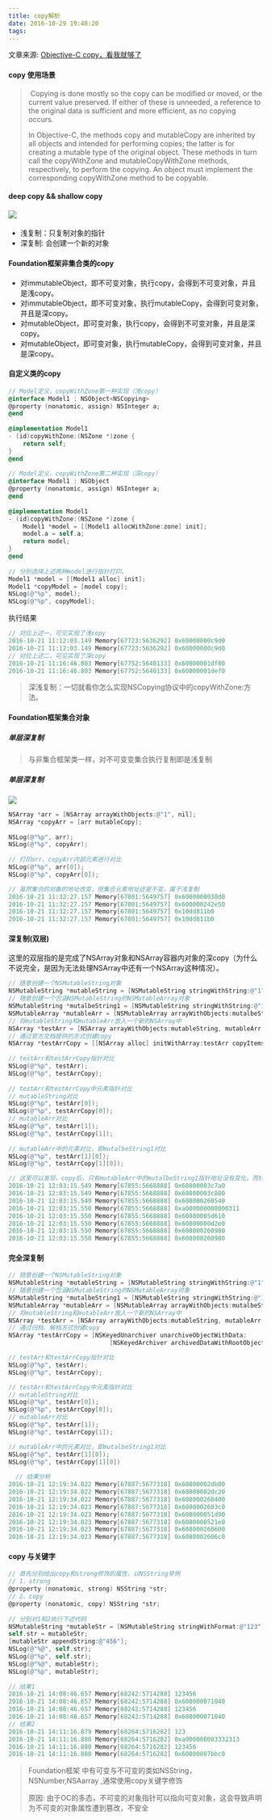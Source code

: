 ```yaml
---
title: copy解析
date: 2016-10-29 19:48:20
tags: 
---
```


文章来源: [Objective-C copy，看我就够了](http://ios.jobbole.com/91611/?utm_source=blog.jobbole.com&utm_medium=relatedPosts)

#### copy 使用场景

>  Copying is done mostly so the copy can be modified or moved, or the current value preserved. If either of these is unneeded, a reference to the original data is sufficient and more efficient, as no copying occurs.
>
> In Objective-C, the methods copy and mutableCopy are inherited by all objects and intended for performing copies; the latter is for creating a mutable type of the original object. These methods in turn call the copyWithZone and mutableCopyWithZone methods, respectively, to perform the copying. An object must implement the corresponding copyWithZone method to be copyable.

#### deep copy && shallow copy

#### ![](https://developer.apple.com/library/content/documentation/General/Conceptual/DevPedia-CocoaCore/Art/object_copying_2x.png) 

- 浅复制：只复制对象的指针
- 深复制:  会创建一个新的对象


#### Foundation框架非集合类的copy

- 对immutableObject，即不可变对象，执行copy，会得到不可变对象，并且是浅copy。
- 对immutableObject，即不可变对象，执行mutableCopy，会得到可变对象，并且是深copy。
- 对mutableObject，即可变对象，执行copy，会得到不可变对象，并且是深copy。
- 对mutableObject，即可变对象，执行mutableCopy，会得到可变对象，并且是深copy。

#### 自定义类的copy

```objective-c
// Model定义，copyWithZone第一种实现（浅copy）
@interface Model1 : NSObject<NSCopying>
@property (nonatomic, assign) NSInteger a;
@end
 
@implementation Model1
- (id)copyWithZone:(NSZone *)zone {
    return self;
}
@end
 
// Model定义，copyWithZone第二种实现（深copy）
@interface Model1 : NSObject 
@property (nonatomic, assign) NSInteger a;
@end
 
@implementation Model1
- (id)copyWithZone:(NSZone *)zone {
    Model1 *model = [[Model1 allocWithZone:zone] init];
    model.a = self.a;
    return model;
}
@end
 
// 分别选择上述两种model进行指针打印。
Model1 *model = [[Model1 alloc] init];
Model1 *copyModel = [model copy];
NSLog(@"%p", model);
NSLog(@"%p", copyModel);
```

执行结果

```c
// 对应上述一，可见实现了浅copy
2016-10-21 11:12:03.149 Memory[67723:5636292] 0x60000000c9d0
2016-10-21 11:12:03.149 Memory[67723:5636292] 0x60000000c9d0
// 对应上述二，可见实现了深copy
2016-10-21 11:16:46.803 Memory[67752:5640133] 0x60800001df00
2016-10-21 11:16:46.803 Memory[67752:5640133] 0x60800001def0

```

> 深浅复制：一切就看你怎么实现NSCopying协议中的copyWithZone:方法。

#### Foundation框架集合对象

##### 单层深复制

>与非集合框架类一样，对不可变变集合执行复制即是浅复制



##### 单层深复制

![](https://developer.apple.com/library/content/documentation/Cocoa/Conceptual/Collections/Art/CopyingCollections_2x.png)



```objective-c
NSArray *arr = [NSArray arrayWithObjects:@"1", nil];
NSArray *copyArr = [arr mutableCopy];
 
NSLog(@"%p", arr);
NSLog(@"%p", copyArr);
 
// 打印arr、copyArr内部元素进行对比
NSLog(@"%p", arr[0]);
NSLog(@"%p", copyArr[0]);

// 虽然集合的对象的地址改变，但集合元素地址还是不变，属于浅复制
2016-10-21 11:32:27.157 Memory[67801:5649757] 0x6000000030d0
2016-10-21 11:32:27.157 Memory[67801:5649757] 0x600000242e50
2016-10-21 11:32:27.157 Memory[67801:5649757] 0x10dd811b0
2016-10-21 11:32:27.157 Memory[67801:5649757] 0x10dd811b0
```



#### 深复制(双层)

这里的双层指的是完成了NSArray对象和NSArray容器内对象的深copy（为什么不说完全，是因为无法处理NSArray中还有一个NSArray这种情况）。

```objective-c
// 随意创建一个NSMutableString对象
NSMutableString *mutableString = [NSMutableString stringWithString:@"1"];
// 随意创建一个包涵NSMutableString的NSMutableArray对象
NSMutableString *mutalbeString1 = [NSMutableString stringWithString:@"1"];
NSMutableArray *mutableArr = [NSMutableArray arrayWithObjects:mutalbeString1, nil];
// 将mutableString和mutableArr放入一个新的NSArray中
NSArray *testArr = [NSArray arrayWithObjects:mutableString, mutableArr, nil];
// 通过官方文档提供的方式创建copy
NSArray *testArrCopy = [[NSArray alloc] initWithArray:testArr copyItems:YES];
 
// testArr和testArrCopy指针对比
NSLog(@"%p", testArr);
NSLog(@"%p", testArrCopy);
 
// testArr和testArrCopy中元素指针对比
// mutableString对比
NSLog(@"%p", testArr[0]);
NSLog(@"%p", testArrCopy[0]);
// mutableArr对比
NSLog(@"%p", testArr[1]);
NSLog(@"%p", testArrCopy[1]);
 
// mutableArr中的元素对比，即mutalbeString1对比
NSLog(@"%p", testArr[1][0]);
NSLog(@"%p", testArrCopy[1][0]);

// 这里可以发现，copy后，只有mutableArr中的mutalbeString1指针地址没有变化。而testArr的指针和testArr中的mutableArr、mutableString的指针地址均发生变化。所以称之为双层深复制。
2016-10-21 12:03:15.549 Memory[67855:5668888] 0x60800003c7a0
2016-10-21 12:03:15.549 Memory[67855:5668888] 0x60800003c880
2016-10-21 12:03:15.549 Memory[67855:5668888] 0x608000260540
2016-10-21 12:03:15.550 Memory[67855:5668888] 0xa000000000000311
2016-10-21 12:03:15.550 Memory[67855:5668888] 0x60800005d610
2016-10-21 12:03:15.550 Memory[67855:5668888] 0x60800000d2e0
2016-10-21 12:03:15.550 Memory[67855:5668888] 0x608000260980
2016-10-21 12:03:15.550 Memory[67855:5668888] 0x608000260980

```



#### 完全深复制

```objective-c
// 随意创建一个NSMutableString对象
NSMutableString *mutableString = [NSMutableString stringWithString:@"1"];
// 随意创建一个包涵NSMutableString的NSMutableArray对象
NSMutableString *mutalbeString1 = [NSMutableString stringWithString:@"1"];
NSMutableArray *mutableArr = [NSMutableArray arrayWithObjects:mutalbeString1, nil];
// 将mutableString和mutableArr放入一个新的NSArray中
NSArray *testArr = [NSArray arrayWithObjects:mutableString, mutableArr, nil];
// 通过归档、解档方式创建copy
NSArray *testArrCopy = [NSKeyedUnarchiver unarchiveObjectWithData:
                            [NSKeyedArchiver archivedDataWithRootObject:testArr]];;

// testArr和testArrCopy指针对比
NSLog(@"%p", testArr);
NSLog(@"%p", testArrCopy);

// testArr和testArrCopy中元素指针对比
// mutableString对比
NSLog(@"%p", testArr[0]);
NSLog(@"%p", testArrCopy[0]);
// mutableArr对比
NSLog(@"%p", testArr[1]);
NSLog(@"%p", testArrCopy[1]);

// mutableArr中的元素对比，即mutalbeString1对比
NSLog(@"%p", testArr[1][0]);
NSLog(@"%p", testArrCopy[1][0])
 
  // 结果分析
2016-10-21 12:19:34.022 Memory[67887:5677318] 0x60800002db00
2016-10-21 12:19:34.022 Memory[67887:5677318] 0x60800002dc20
2016-10-21 12:19:34.022 Memory[67887:5677318] 0x608000260400
2016-10-21 12:19:34.023 Memory[67887:5677318] 0x6080002603c0
2016-10-21 12:19:34.023 Memory[67887:5677318] 0x608000051d90
2016-10-21 12:19:34.023 Memory[67887:5677318] 0x6080000521e0
2016-10-21 12:19:34.023 Memory[67887:5677318] 0x608000260600
2016-10-21 12:19:34.023 Memory[67887:5677318] 0x6080002606c0
```



#### copy 与关键字

```objective-c
// 首先分别给出copy和strong修饰的属性，以NSString举例
// 1、strong
@property (nonatomic, strong) NSString *str;
// 2、copy
@property (nonatomic, copy) NSString *str;
 
// 分别对1和2执行下述代码
NSMutableString *mutableStr = [NSMutableString stringWithFormat:@"123"];
self.str = mutableStr;
[mutableStr appendString:@"456"];
NSLog(@"%@", self.str);
NSLog(@"%p", self.str);
NSLog(@"%@", mutableStr);
NSLog(@"%p", mutableStr);
 
// 结果1
2016-10-21 14:08:46.657 Memory[68242:5714288] 123456
2016-10-21 14:08:46.657 Memory[68242:5714288] 0x608000071040
2016-10-21 14:08:46.657 Memory[68242:5714288] 123456
2016-10-21 14:08:46.657 Memory[68242:5714288] 0x608000071040
// 结果2
2016-10-21 14:11:16.879 Memory[68264:5716282] 123
2016-10-21 14:11:16.880 Memory[68264:5716282] 0xa000000003332313
2016-10-21 14:11:16.880 Memory[68264:5716282] 123456
2016-10-21 14:11:16.880 Memory[68264:5716282] 0x60000007bbc0

```

> Foundation框架 中有可变与不可变的类如NSString，NSNumber,NSAarray ,通常使用copy关键字修饰
>
> 原因: 由于OC的多态，不可变的对象指针可以指向可变对象，这会导致声明为不可变的对象属性遭到篡改，不安全



